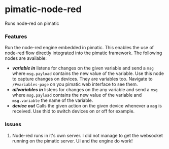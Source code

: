 # pimatic-node-red
Runs node-red on pimatic

### Features
Run the node-red engine embedded in pimatic. This enables the use of node-red flow directly integrated into the pimatic framework. The following nodes are available:

* **_variable in_** listens for changes on the given variable and send a `msg` where `msg.payload` contains the new value of the variable. Use this node to capture changes on devices. They are variables too. Navigate to `/#variables-page` on you pimatic web interface to see them.
* **_allvariables in_** listens for changes on the any variable and send a `msg` where `msg.payload` contains the new value of the variable and `msg.variable` the name of the variable.
* **_device out_** Calls the given action on the given device whenever a `msg` is received. Use thid to switch devices on or off for example.


### Issues

1. Node-red runs in it's own server. I did not manage to get the websocket running on the pimatic server. UI and the engine do work!


